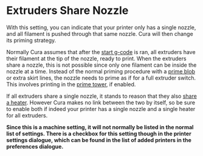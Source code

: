 Extruders Share Nozzle
====
With this setting, you can indicate that your printer only has a single nozzle, and all filament is pushed through that same nozzle. Cura will then change its priming strategy.

Normally Cura assumes that after the [start g-code](machine_start_gcode.md) is ran, all extruders have their filament at the tip of the nozzle, ready to print. When the extruders share a nozzle, this is not possible since only one filament can be inside the nozzle at a time. Instead of the normal priming procedure with a [prime blob](prime_blob_enable.md) or extra skirt lines, the nozzle needs to prime as if for a full extruder switch. This involves printing in the [prime tower](prime_tower_enable.md), if enabled.

If all extruders share a single nozzle, it stands to reason that they also [share a heater](machine_extruders_share_heater.md). However Cura makes no link between the two by itself, so be sure to enable both if indeed your printer has a single nozzle and a single heater for all extruders.

**Since this is a machine setting, it will not normally be listed in the normal list of settings. There is a checkbox for this setting though in the printer settings dialogue, which can be found in the list of added printers in the preferences dialogue.**